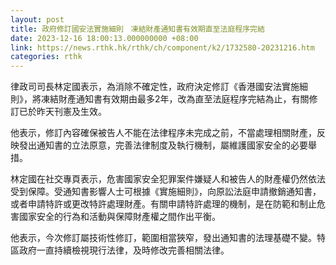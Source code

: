 ```yaml
---
layout: post
title: 政府修訂國安法實施細則　凍結財產通知書有效期直至法庭程序完結
date: 2023-12-16 18:00:13.000000000 +08:00
link: https://news.rthk.hk/rthk/ch/component/k2/1732580-20231216.htm
categories: rthk
---
```


律政司司長林定國表示，為消除不確定性，政府決定修訂《香港國安法實施細則》，將凍結財產通知書有效期由最多2年，改為直至法庭程序完結為止，有關修訂已於昨天刊憲及生效。

他表示，修訂內容確保被告人不能在法律程序未完成之前，不當處理相關財產，反映發出通知書的立法原意，完善法律制度及執行機制，屬維護國家安全的必要舉措。

林定國在社交專頁表示，危害國家安全犯罪案件嫌疑人和被告人的財產權仍然依法受到保障。受通知書影響人士可根據《實施細則》，向原訟法庭申請撤銷通知書，或者申請特許或更改特許處理財產。有關申請特許處理的機制，是在防範和制止危害國家安全的行為和活動與保障財產權之間作出平衡。

他表示，今次修訂屬技術性修訂，範圍相當狹窄，發出通知書的法理基礎不變。特區政府一直持續檢視現行法律，及時修改完善相關法律。
